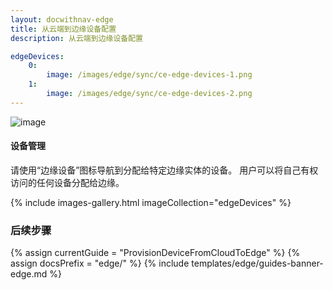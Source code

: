 ```yaml
---
layout: docwithnav-edge
title: 从云端到边缘设备配置
description: 从云端到边缘设备配置

edgeDevices:
    0:
        image: /images/edge/sync/ce-edge-devices-1.png
    1:
        image: /images/edge/sync/ce-edge-devices-2.png
---
```


![image](/images/coming-soon.jpg)

#### 设备管理

请使用“边缘设备”图标导航到分配给特定边缘实体的设备。
用户可以将自己有权访问的任何设备分配给边缘。

{% include images-gallery.html imageCollection="edgeDevices" %}

### 后续步骤

{% assign currentGuide = "ProvisionDeviceFromCloudToEdge" %}
{% assign docsPrefix = "edge/" %}
{% include templates/edge/guides-banner-edge.md %}